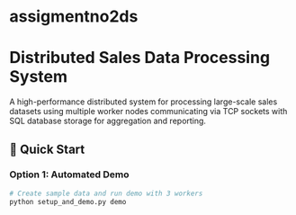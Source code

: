 # assigmentno2ds
# Distributed Sales Data Processing System

A high-performance distributed system for processing large-scale sales datasets using multiple worker nodes communicating via TCP sockets with SQL database storage for aggregation and reporting.

## 🚀 Quick Start

### Option 1: Automated Demo
```bash
# Create sample data and run demo with 3 workers
python setup_and_demo.py demo